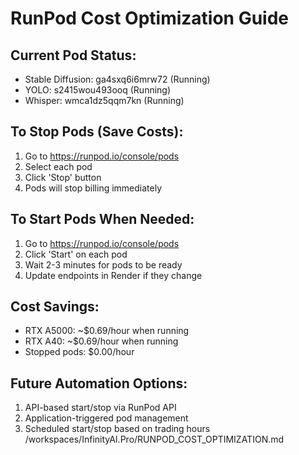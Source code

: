 # RunPod Cost Optimization Guide

## Current Pod Status:
- Stable Diffusion: ga4sxq6i6mrw72 (Running)
- YOLO: s2415wou493ooq (Running)
- Whisper: wmca1dz5qqm7kn (Running)

## To Stop Pods (Save Costs):
1. Go to https://runpod.io/console/pods
2. Select each pod
3. Click 'Stop' button
4. Pods will stop billing immediately

## To Start Pods When Needed:
1. Go to https://runpod.io/console/pods
2. Click 'Start' on each pod
3. Wait 2-3 minutes for pods to be ready
4. Update endpoints in Render if they change

## Cost Savings:
- RTX A5000: ~$0.69/hour when running
- RTX A40: ~$0.69/hour when running
- Stopped pods: $0.00/hour

## Future Automation Options:
1. API-based start/stop via RunPod API
2. Application-triggered pod management
3. Scheduled start/stop based on trading hours</content>
<parameter name="filePath">/workspaces/InfinityAI.Pro/RUNPOD_COST_OPTIMIZATION.md